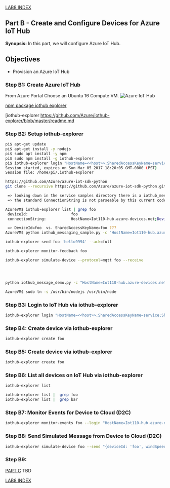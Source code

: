 [LAB8 INDEX](https://gitlab.com/iot110/iot110-student/blob/master/Labs/Lab9/setup.md)

## Part B - Create and Configure Devices for Azure IoT Hub
**Synopsis:** In this part, we will configure Azure IoT Hub.

## Objectives
* Provision an Azure IoT Hub

### Step B1: Create Azure IoT Hub
From Azure Portal Choose an Ubuntu 16 Compute VM.
![Azure IoT Hub]()

[npm package iothub explorer](https://www.npmjs.com/package/iothub-explorer)

[iothub-explorer https://github.com/Azure/iothub-explorer/blob/master/readme.md

### Step B2: Setup iothub-explorer
```sh
pi$ apt-get update
pi$ apt-get install -y nodejs
pi$ sudo apt install -y npm
pi$ sudo npm install -g iothub-explorer
pi$ iothub-explorer login "HostName=<<host>>;SharedAccessKeyName=service;SharedAccessKey=<<key>>"
Session started, expires on Sun Mar 05 2017 18:20:05 GMT-0800 (PST)
Session file: /home/pi/.iothub-explorer

https://github.com/Azure/azure-iot-sdk-python
git clone --recursive https://github.com/Azure/azure-iot-sdk-python.git

 => looking down in the service samples directory there is a iothub_messaging_sample.py
 => the standard ConnectionString is not parseable by this current code because it contains

AzureVM$ iothub-explorer list | grep foo
 deviceId:                   foo
 connectionString:           HostName=Iot110-hub.azure-devices.net;DeviceId=foo;SharedAccessKey=PyOxlqIITtqi3K7Jypw9Kg3vWgvMveJCbqSh0O+Q6c0=

 => DeviceId=foo  vs. SharedAccessKeyName=foo ???
AzureVM$ python iothub_messaging_sample.py -c "HostName=Iot110-hub.azure-devices.net;SharedAccessKeyName=foo;SharedAccessKey=PyOxlqIITtqi3K7Jypw9Kg3vWgvMveJCbqSh0O+Q6c0=" -d foo

iothub-explorer send foo 'hello9994' --ack=full

iothub-explorer monitor-feedback foo

iothub-explorer simulate-device --protocol=mqtt foo --receive




python iothub_message_demo.py -c "HostName=Iot110-hub.azure-devices.net;SharedAccessKeyName=device;SharedAccessKey=c6Glzei6IkM42CF9/ZuVknH/7OqbC+LaQVe4k7JaxO0=" -d foo


```

```sh
AzureVM$ sudo ln -s /usr/bin/nodejs /usr/bin/node
```

### Step B3: Login to IoT Hub via iothub-explorer
```sh
iothub-explorer login "HostName=<<host>>;SharedAccessKeyName=service;SharedAccessKey=<<key>>"
```

### Step B4: Create device <foo> via iothub-explorer
```sh
iothub-explorer create foo
```

### Step B5: Create device <foo> via iothub-explorer
```sh
iothub-explorer create foo
```

### Step B6: List all devices on IoT Hub via iothub-explorer
```sh
iothub-explorer list

iothub-explorer list |  grep foo
iothub-explorer list |  grep bar

```

### Step B7: Monitor Events for Device to Cloud (D2C)
```sh
iothub-explorer monitor-events foo --login "HostName=Iot110-hub.azure-devices.net;SharedAccessKeyName=iothubowner;SharedAccessKey=c6Glzei6IkM42CF9/ZuVknH/7OqbC+LaQVe4k7JaxO0="
```

### Step B8: Send Simulated Message from Device to Cloud (D2C)
```sh
iothub-explorer simulate-device foo --send "{deviceId: 'foo', windSpeed: 10.671534826979041 }"
```

### Step B9:


[PART C](https://gitlab.com/iot110/iot110-student/blob/master/Labs/Lab9/PartB.md)  TBD

[LAB8 INDEX](https://gitlab.com/iot110/iot110-student/blob/master/Labs/Lab9/setup.md)
